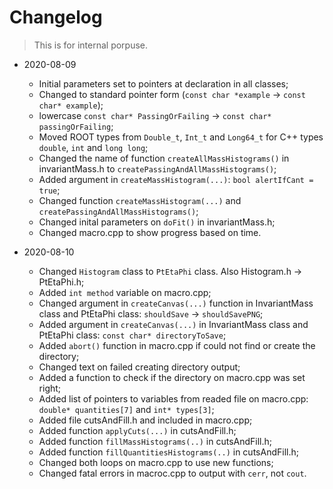 # Changelog
> This is for internal porpuse.

* 2020-08-09
	* Initial parameters set to pointers at declaration in all classes;
	* Changed to standard pointer form (`const char *example` -> `const char* example`);
	* lowercase `const char* PassingOrFailing` -> `const char* passingOrFailing`;
	* Moved ROOT types from `Double_t`, `Int_t` and `Long64_t` for C++ types `double`, `int` and `long long`;
	* Changed the name of function `createAllMassHistograms()` in invariantMass.h to `createPassingAndAllMassHistograms()`;
	* Added argument in `createMassHistogram(...)`: `bool alertIfCant = true`;
	* Changed function `createMassHistogram(...)` and `createPassingAndAllMassHistograms()`;
	* Changed inital parameters on `doFit()` in invariantMass.h;
	* Changed macro.cpp to show progress based on time.

* 2020-08-10
	* Changed `Histogram` class to `PtEtaPhi` class. Also Histogram.h -> PtEtaPhi.h;
	* Added `int method` variable on macro.cpp;
	* Changed argument in `createCanvas(...)` function in InvariantMass class and PtEtaPhi class: `shouldSave` -> `shouldSavePNG`;
	* Added argument in `createCanvas(...)` in InvariantMass class and PtEtaPhi class: `const char* directoryToSave`;
	* Added `abort()` function in macro.cpp if could not find or create the directory;
	* Changed text on failed creating directory output;
	* Added a function to check if the directory on macro.cpp was set right;
	* Added list of pointers to variables from readed file on macro.cpp: `double* quantities[7]` and `int* types[3]`;
	* Added file cutsAndFill.h and included in macro.cpp;
	* Added function `applyCuts(...)` in cutsAndFill.h;
	* Added function `fillMassHistograms(..)` in cutsAndFill.h;
	* Added function `fillQuantitiesHistograms(..)` in cutsAndFill.h;
	* Changed both loops on macro.cpp to use new functions;
	* Changed fatal errors in macroc.cpp to output with `cerr`, not `cout`. 
